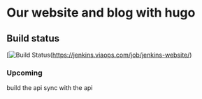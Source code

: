 # Our website and blog with hugo


## Build status
[![Build Status](https://jenkins.viaops.com/buildStatus/icon?job=viaops-website)(https://jenkins.viaops.com/job/jenkins-website/)
<br />

### Upcoming 
build the api
sync with the api
